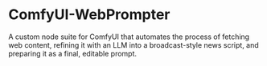 # ComfyUI-WebPrompter
A custom node suite for ComfyUI that automates the process of fetching web content, refining it with an LLM into a broadcast-style news script, and preparing it as a final, editable prompt.
